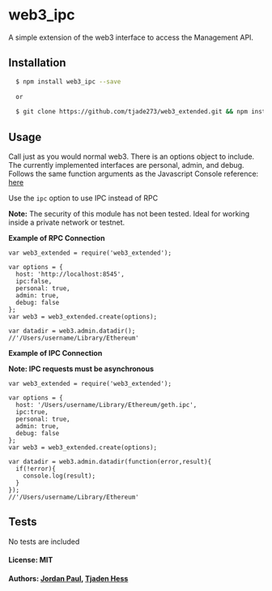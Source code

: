 # web3_ipc


A simple extension of the web3 interface to access the Management API. 

## Installation

``` bash
  $ npm install web3_ipc --save
  
  or 
  
  $ git clone https://github.com/tjade273/web3_extended.git && npm install
```

## Usage
Call just as you would normal web3. There is an options object to include. The currently implemented interfaces are personal, admin, and debug. Follows the same function arguments as the Javascript Console reference: [here][0]

Use the `ipc` option to use IPC instead of RPC

**Note:** The security of this module has not been tested. Ideal for working inside a private network or testnet. 

**Example of RPC Connection**
```
var web3_extended = require('web3_extended');

var options = {
  host: 'http://localhost:8545',
  ipc:false,
  personal: true, 
  admin: true,
  debug: false
};
var web3 = web3_extended.create(options);

var datadir = web3.admin.datadir();
//'/Users/username/Library/Ethereum'
```

**Example of IPC Connection**

**Note: IPC requests must be asynchronous**

```
var web3_extended = require('web3_extended');

var options = {
  host: '/Users/username/Library/Ethereum/geth.ipc',
  ipc:true,
  personal: true, 
  admin: true,
  debug: false
};
var web3 = web3_extended.create(options);

var datadir = web3.admin.datadir(function(error,result){
  if(!error){
    console.log(result);
  }
});
//'/Users/username/Library/Ethereum'
```

## Tests

No tests are included

#### License: MIT
#### Authors: [Jordan Paul](https://github.com/The18thWarrior), [Tjaden Hess](https://github.com/tjade273)

[0]: https://github.com/ethereum/go-ethereum/wiki/JavaScript-Console#admin
